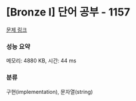 # [Bronze I] 단어 공부 - 1157 

[문제 링크](https://www.acmicpc.net/problem/1157) 

### 성능 요약

메모리: 4880 KB, 시간: 44 ms

### 분류

구현(implementation), 문자열(string)

